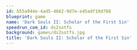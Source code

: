 ```yaml
---
id: b55a944e-4ad5-4662-9d7e-e45adf19d708
blueprint: game
name: 'Dark Souls II: Scholar of the First Sin'
speedrun_com_id: ds2sotfs
background: games/ds2sotfs.jpg
title: 'Dark Souls II: Scholar of the First Sin'
---
```

